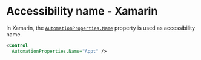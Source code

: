 # Accessibility name - Xamarin

In Xamarin, the  [`AutomationProperties.Name`](https://docs.microsoft.com/en-us/xamarin/xamarin-forms/app-fundamentals/accessibility/automation-properties#automationpropertiesname) property is used as accessibility name.

```xml
<Control 
  AutomationProperties.Name="Appt" />
```
